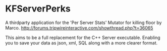 # KFServerPerks
A thirdparty application for the 'Per Server Stats' Mutator for killing floor by Marco.
http://forums.tripwireinteractive.com/showthread.php?t=36065

This aims to be a full replacement for the C++ Server executable. Enabling you to save your data as json, xml, SQL along with a more clearer
format.
